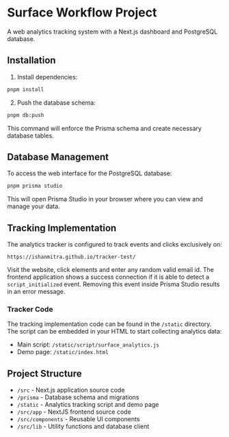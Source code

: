 # Surface Workflow Project

A web analytics tracking system with a Next.js dashboard and PostgreSQL database.

## Installation

1. Install dependencies:
```bash
pnpm install
```

2. Push the database schema:
```bash
pnpm db:push
```

This command will enforce the Prisma schema and create necessary database tables.

## Database Management

To access the web interface for the PostgreSQL database:
```bash
pnpm prisma studio
```

This will open Prisma Studio in your browser where you can view and manage your data.

## Tracking Implementation

The analytics tracker is configured to track events and clicks exclusively on:
```
https://ishanmitra.github.io/tracker-test/
```

Visit the website, click elements and enter any random valid email id. The frontend application shows a success connection if it is able to detect a `script_initialized` event. Removing this event inside Prisma Studio results in an error message.

### Tracker Code
The tracking implementation code can be found in the `/static` directory. The script can be embedded in your HTML to start collecting analytics data:
- Main script: `/static/script/surface_analytics.js`
- Demo page: `/static/index.html`

## Project Structure

- `/src` - Next.js application source code
- `/prisma` - Database schema and migrations
- `/static` - Analytics tracking script and demo page
- `/src/app` - NextJS frontend source code
- `/src/components` - Reusable UI components
- `/src/lib` - Utility functions and database client

